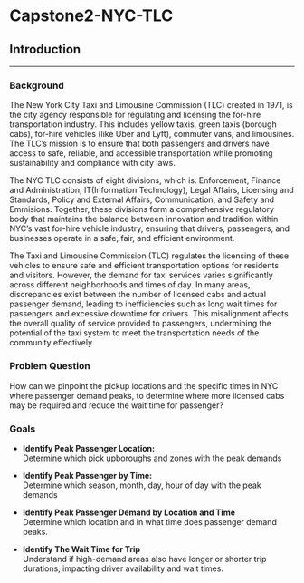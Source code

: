 # Capstone2-NYC-TLC
## **Introduction**
---
### **Background**
The New York City Taxi and Limousine Commission (TLC) created in 1971, is the city agency responsible for regulating and licensing the for-hire transportation industry. This includes yellow taxis, green taxis (borough cabs), for-hire vehicles (like Uber and Lyft), commuter vans, and limousines. The TLC’s mission is to ensure that both passengers and drivers have access to safe, reliable, and accessible transportation while promoting sustainability and compliance with city laws. 

The NYC TLC consists of eight divisions, which is: Enforcement, Finance and Administration, IT(Information Technology), Legal Affairs, Licensing and Standards, Policy and External Affairs, Communication, and Safety and Emmisions. Together, these divisions form a comprehensive regulatory body that maintains the balance between innovation and tradition within NYC’s vast for-hire vehicle industry, ensuring that drivers, passengers, and businesses operate in a safe, fair, and efficient environment.

The Taxi and Limousine Commission (TLC) regulates the licensing of these vehicles to ensure safe and efficient transportation options for residents and visitors. However, the demand for taxi services varies significantly across different neighborhoods and times of day. In many areas, discrepancies exist between the number of licensed cabs and actual passenger demand, leading to inefficiencies such as long wait times for passengers and excessive downtime for drivers. This misalignment affects the overall quality of service provided to passengers, undermining the potential of the taxi system to meet the transportation needs of the community effectively.

### **Problem Question**
How can we pinpoint the pickup locations and the specific times in NYC where passenger demand peaks, to determine where more licensed cabs may be required and reduce the wait time for passenger?

### **Goals**
- **Identify Peak Passenger Location:** <br>
Determine which pick upboroughs and zones with the peak demands

- **Identify Peak Passenger by Time:** <br>
Determine which season, month, day, hour of day with the peak demands

- **Identify Peak Passenger Demand by Location and Time** <br>
Determine which location and in what time does passenger demand peaks.

- **Identify The Wait Time for Trip** <br>
Understand if high-demand areas also have longer or shorter trip durations, impacting driver availability and wait times.
